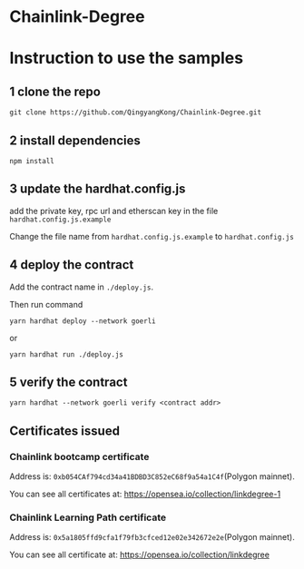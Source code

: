 # Chainlink-Degree

# Instruction to use the samples
## 1 clone the repo
```
git clone https://github.com/QingyangKong/Chainlink-Degree.git
```

## 2 install dependencies
```
npm install
```

## 3 update the hardhat.config.js
add the private key, rpc url and etherscan key in the file `hardhat.config.js.example`

Change the file name from `hardhat.config.js.example` to `hardhat.config.js`

## 4 deploy the contract
Add the contract name in `./deploy.js`.

Then run command
```
yarn hardhat deploy --network goerli
```
or 
```
yarn hardhat run ./deploy.js
```

## 5 verify the contract
```
yarn hardhat --network goerli verify <contract addr>
```

## Certificates issued
### Chainlink bootcamp certificate
Address is: `0xb054CAf794cd34a41BDBD3C852eC68f9a54a1C4f`(Polygon mainnet).

You can see all certificates at: https://opensea.io/collection/linkdegree-1 
### Chainlink Learning Path certificate
Address is: `0x5a1805ffd9cfa1f79fb3cfced12e02e342672e2e`(Polygon mainnet).

You can see all certificate at: https://opensea.io/collection/linkdegree